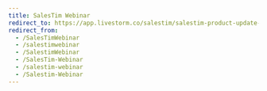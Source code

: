 ```yaml
---
title: SalesTim Webinar
redirect_to: https://app.livestorm.co/salestim/salestim-product-update-4
redirect_from:
  - /SalesTimWebinar
  - /salestimwebinar
  - /SalestimWebinar
  - /SalesTim-Webinar
  - /salestim-webinar
  - /Salestim-Webinar
---
```

